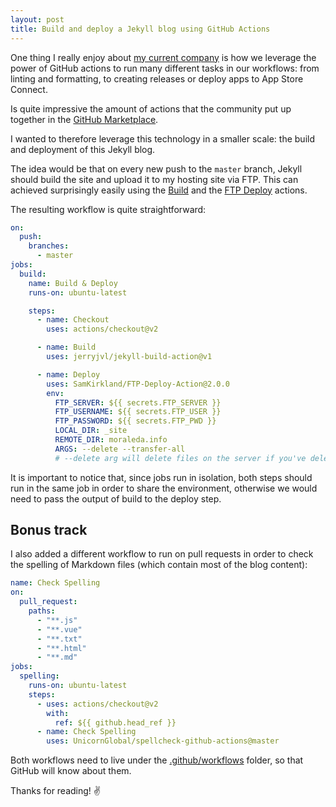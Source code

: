 ```yaml
---
layout: post
title: Build and deploy a Jekyll blog using GitHub Actions
---
```


One thing I really enjoy about [my current company](https://minddoc.de/) is how we leverage the power of GitHub actions to run many different tasks in our workflows: from linting and formatting, to creating releases or deploy apps to App Store Connect.

Is quite impressive the amount of actions that the community put up together in the [GitHub Marketplace](https://github.com/marketplace?type=).

I wanted to therefore leverage this technology in a smaller scale: the build and deployment of this Jekyll blog.

The idea would be that on every new push to the `master` branch, Jekyll should build the site and upload it to my hosting site via FTP.
This can achieved surprisingly easily using the [Build](https://github.com/marketplace/actions/build-jekyll) and the [FTP Deploy](https://github.com/marketplace/actions/ftp-deploy) actions.

The resulting workflow is quite straightforward:

```yaml
on:
  push:
    branches:
      - master
jobs:
  build:
    name: Build & Deploy
    runs-on: ubuntu-latest

    steps:
      - name: Checkout
        uses: actions/checkout@v2

      - name: Build
        uses: jerryjvl/jekyll-build-action@v1

      - name: Deploy
        uses: SamKirkland/FTP-Deploy-Action@2.0.0
        env:
          FTP_SERVER: ${{ secrets.FTP_SERVER }}
          FTP_USERNAME: ${{ secrets.FTP_USER }}
          FTP_PASSWORD: ${{ secrets.FTP_PWD }}
          LOCAL_DIR: _site
          REMOTE_DIR: moraleda.info
          ARGS: --delete --transfer-all
          # --delete arg will delete files on the server if you've deleted them in git
```

It is important to notice that, since jobs run in isolation, both steps should run in the same job in order to share the environment, otherwise we would need to pass the output of build to the deploy step.

## Bonus track

I also added a different workflow to run on pull requests in order to check the spelling of Markdown files (which contain most of the blog content):

```yaml
name: Check Spelling
on:
  pull_request:
    paths:
      - "**.js"
      - "**.vue"
      - "**.txt"
      - "**.html"
      - "**.md"
jobs:
  spelling:
    runs-on: ubuntu-latest
    steps:
      - uses: actions/checkout@v2
        with:
          ref: ${{ github.head_ref }}
      - name: Check Spelling
        uses: UnicornGlobal/spellcheck-github-actions@master
```

Both workflows need to live under the [.github/workflows](https://github.com/gmoraleda/moraleda.info/tree/master/.github/workflows) folder, so that GitHub will know about them.

Thanks for reading! ✌️
